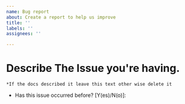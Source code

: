 ```yaml
---
name: Bug report
about: Create a report to help us improve
title: ''
labels: ''
assignees: ''

---
```


# Describe The Issue you're having.

```*If the docs described it leave this text other wise delete it```


- Has this issue occurred before? [Y(es)/N(o)]:
